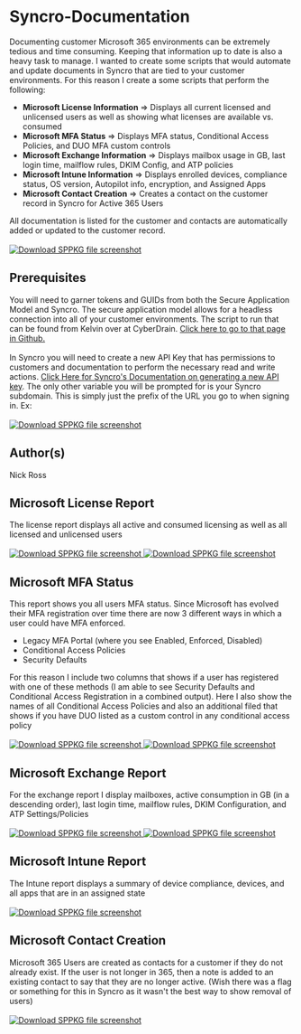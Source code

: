 # Syncro-Documentation

Documenting customer Microsoft 365 environments can be extremely tedious and time consuming. Keeping that information up to date is also a heavy task to manage. I wanted to create some scripts that would automate and update documents in Syncro that are tied to your customer environments. For this reason I create a some scripts that perform the following:
<ul>
 	<li><strong>Microsoft License Information</strong> =&gt; Displays all current licensed and unlicensed users as well as showing what licenses are available vs. consumed</li>
 	<li><strong>Microsoft MFA Status</strong> =&gt; Displays MFA status, Conditional Access Policies, and DUO MFA custom controls</li>
 	<li><strong>Microsoft Exchange Information</strong> =&gt; Displays mailbox usage in GB, last login time, mailflow rules, DKIM Config, and ATP policies</li>
 	<li><strong>Microsoft Intune Information</strong> =&gt; Displays enrolled devices, compliance status, OS version, Autopilot info, encryption, and Assigned Apps</li>
 	<li><strong>Microsoft Contact Creation</strong></span> =&gt; Creates a contact on the customer record in Syncro for Active 365 Users</li>
</ul>
<div>All documentation is listed for the customer and contacts are automatically added or updated to the customer record.</div>
<br>
<a target="_blank" href="/Syncro/pic8.png">
<img src="/Syncro/pic8.png" alt="Download SPPKG file screenshot" style="max-width:100%;">
</a>

<h2>Prerequisites</h2>
You will need to garner tokens and GUIDs from both the Secure Application Model and Syncro. The secure application model allows for a headless connection into all of your customer environments. The script to run that can be found from Kelvin over at CyberDrain. <a href="https://github.com/KelvinTegelaar/SecureAppModel/blob/master/Create-SecureAppModel.ps1">Click here to go to that page in Github.</a>
<br></br>
In Syncro you will need to create a new API Key that has permissions to customers and documentation to perform the necessary read and write actions. <a href="https://help.syncromsp.com/hc/en-us/articles/360048794414-API-Tokens">Click Here for Syncro's Documentation on generating a new API key</a>. The only other variable you will be prompted for is your Syncro subdomain. This is simply just the prefix of the URL you go to when signing in. Ex:
<br></br>
<a target="_blank" href="/Syncro/pic15.png">
<img src="/Syncro/pic15.png" alt="Download SPPKG file screenshot" style="max-width:100%;">
</a>

<h2>Author(s)</h2>
Nick Ross

<h2>Microsoft License Report</h2>

The license report displays all active and consumed licensing as well as all licensed and unlicensed users
<br></br>
<a target="_blank" href="/Syncro/pic6.png">
<img src="/Syncro/pic6.png" alt="Download SPPKG file screenshot" style="max-width:100%;">
</a>
<a target="_blank" href="/Syncro/pic7.png">
<img src="/Syncro/pic7.png" alt="Download SPPKG file screenshot" style="max-width:100%;">
</a>

<h2>Microsoft MFA Status</h2>

This report shows you all users MFA status. Since Microsoft has evolved their MFA registration over time there are now 3 different ways in which a user could have MFA enforced.
<ul>
 	<li>Legacy MFA Portal (where you see Enabled, Enforced, Disabled)</li>
 	<li>Conditional Access Policies</li>
 	<li>Security Defaults</li>
</ul>
For this reason I include two columns that shows if a user has registered with one of these methods (I am able to see Security Defaults and Conditional Access Registration in a combined output). Here I also show the names of all Conditional Access Policies and also an additional filed that shows if you have DUO listed as a custom control in any conditional access policy
<br></br>
<a target="_blank" href="/Syncro/pic9.png">
<img src="/Syncro/pic9.png" alt="Download SPPKG file screenshot" style="max-width:100%;">
</a>
<a target="_blank" href="/Syncro/pic10.png">
<img src="/Syncro/pic10.png" alt="Download SPPKG file screenshot" style="max-width:100%;">
</a>

<h2>Microsoft Exchange Report</h2>
For the exchange report I display mailboxes, active consumption in GB (in a descending order), last login time, mailflow rules, DKIM Configuration, and ATP Settings/Policies
<br></br>
<a target="_blank" href="/Syncro/pic11.png">
<img src="/Syncro/pic11.png" alt="Download SPPKG file screenshot" style="max-width:100%;">
</a>
<a target="_blank" href="/Syncro/pic12.png">
<img src="/Syncro/pic12.png" alt="Download SPPKG file screenshot" style="max-width:100%;">
</a>

<h2>Microsoft Intune Report</h2>
The Intune report displays a summary of device compliance, devices, and all apps that are in an assigned state
<br></br>
<a target="_blank" href="/Syncro/pic13.png">
<img src="/Syncro/pic13.png" alt="Download SPPKG file screenshot" style="max-width:100%;">
</a>

<h2>Microsoft Contact Creation</h2>
Microsoft 365 Users are created as contacts for a customer if they do not already exist. If the user is not longer in 365, then a note is added to an existing contact to say that they are no longer active. (Wish there was a flag or something for this in Syncro as it wasn't the best way to show removal of users)
<br></br>
<a target="_blank" href="/Syncro/pic14.png">
<img src="/Syncro/pic14.png" alt="Download SPPKG file screenshot" style="max-width:100%;">
</a>


